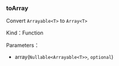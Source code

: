 
### toArray


Convert `Arrayable<T>` to `Array<T>`


Kind：Function


Parameters：

- array(`Nullable<Arrayable<T>>`, `optional`) 

